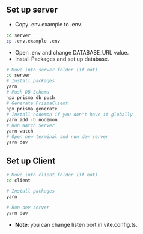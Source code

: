 ## Set up server

- Copy .env.example to .env.

```bash
cd server
cp .env.example .env
```

- Open .env and change DATABASE_URL value.
- Install Packages and set up database.

```bash
# Move into server folder (if not)
cd server
# Install packages
yarn
# Push DB Schema
npx prisma db push
# Generate PrismaClient
npx prisma generate
# Install nodemon if you don't have it globally
yarn add -D nodemon
# Run Watch Server
yarn watch
# Open new terminal and run dev server
yarn dev
```

## Set up Client

```bash
# Move into client folder (if not)
cd client

# Install packages
yarn

# Run dev server
yarn dev
```

- **Note**: you can change listen port in vite.config.ts.
